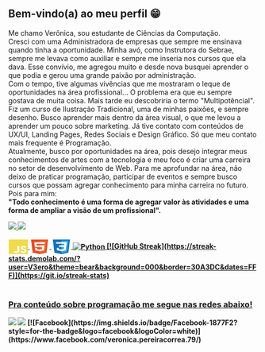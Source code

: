 ## Bem-vindo(a) ao meu perfil 😁
   Me chamo Verônica, sou estudante de Ciências da Computação. <br>
   Cresci com uma Administradora de empresas que sempre me ensinava quando tinha a oportunidade. Minha avó, como Instrutora do Sebrae, sempre me levava como auxiliar e sempre me inseria nos cursos que ela dava. Esse convívio, me agregou muito e desde nova busquei aprender o que podia e gerou uma grande paixão por administração.<br>
   Com o tempo, tive algumas vivências que me mostraram o leque de oportunidades na área profissional... O problema era que eu sempre gostava de muita coisa. Mais tarde eu descobriria o termo "Multipotêncial". <br>
   Fiz um curso de Ilustração Tradicional, uma de minhas paixões, e sempre desenho. Busco aprender mais dentro da área visual, o que me levou a aprender um pouco sobre marketing. Já tive contato com conteúdos de UX/UI, Landing Pages, Redes Sociais e Design Gráfico. Só que meu contato mais frequente é Programação. <br>
   Atualmente, busco por oportunidades na área, pois desejo integrar meus conhecimentos de artes com a tecnologia e meu foco é criar uma carreira no setor de desenvolvimento de Web. Para me aprofundar na área, não deixo de praticar programação, participar de eventos e sempre busco cursos que possam agregar conhecimento para minha carreira no futuro. Pois para mim: <br> 
   <strong>"Todo conhecimento é uma forma de agregar valor às atividades e uma forma de ampliar a visão de um profissional".<strong>

 <div>
   <a href="https://github.com/V3ero
">
   <img height="180em" src="https://github-readme-stats.vercel.app/api?username=V3ero&show_icons=true&theme=tokyonight&include_all_commits=true&count_private=true"/>
   <img height="180em" src="https://github-readme-stats.vercel.app/api/top-langs/?username=V3ero&layout=compact&langs_count=6&theme=tokyonight"/>
</div>
    
<div style="display: inline_block"><br>
  <img align="center" alt="Js" height="30" width="40" src="https://raw.githubusercontent.com/devicons/devicon/master/icons/javascript/javascript-plain.svg">
  <img align="center" alt="HTML" height="30" width="40" src="https://raw.githubusercontent.com/devicons/devicon/master/icons/html5/html5-original.svg">
  <img align="center" alt="CSS" height="30" width="40" src="https://raw.githubusercontent.com/devicons/devicon/master/icons/css3/css3-original.svg">
  <img align="center" alt="Python" height="30" width="40" src="https://cdn.jsdelivr.net/gh/devicons/devicon/icons/python/python-original.svg" />
   [![GitHub Streak](https://streak-stats.demolab.com/?user=V3ero&theme=bear&background=000&border=30A3DC&dates=FFF)](https://git.io/streak-stats)       
</div>
 
<br>
 
### Pra conteúdo sobre programação me segue nas redes abaixo!
 
<div> 
  <a href="https://instagram.com/v3eronicapereira/" target="_blank"><img src="https://img.shields.io/badge/-Instagram-%23E4405F?style=for-the-badge&logo=instagram&logoColor=white" target="_blank"></a>
  <a href="https://www.linkedin.com/in/veronicapereira-ilustraedev/" target="_blank"><img src="https://img.shields.io/badge/-LinkedIn-%230077B5?style=for-the-badge&logo=linkedin&logoColor=white" target="_blank"></a>
   [![Facebook](https://img.shields.io/badge/Facebook-1877F2?style=for-the-badge&logo=facebook&logoColor=white)](https://www.facebook.com/veronica.pereiracorrea.79/)
</div>
